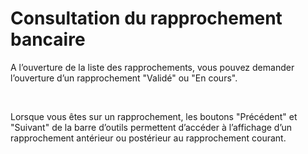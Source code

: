 # Consultation du rapprochement bancaire



A l’ouverture de la liste des rapprochements, vous pouvez demander l’ouverture 
 d’un rapprochement "Validé" ou "En cours".


 


Lorsque vous êtes sur un rapprochement, les boutons "Précédent" 
 et "Suivant" de la barre d’outils permettent d’accéder à l’affichage 
 d’un rapprochement antérieur ou postérieur au rapprochement courant.


 